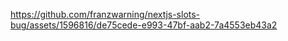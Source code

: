 https://github.com/franzwarning/nextjs-slots-bug/assets/1596816/de75cede-e993-47bf-aab2-7a4553eb43a2


